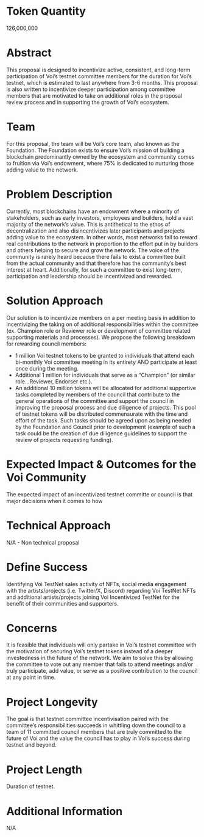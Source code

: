 # Token Quantity
126,000,000

# Abstract
This proposal is designed to incentivize active, consistent, and  long-term participation of Voi’s testnet committee members for the duration for Voi’s testnet, which is estimated to last anywhere from 3-6 months. This proposal is also written to incentivize deeper participation among committee members that are motivated to take on additional roles in the proposal review process and in supporting the growth of Voi’s ecosystem.

# Team 
For this proposal, the team will be Voi’s core team, also known as the Foundation. The Foundation exists to ensure Voi’s mission of building a blockchain predominantly owned by the ecosystem and community comes to fruition via Voi’s endowment, where 75% is dedicated to nurturing those adding value to the network. 

# Problem Description 
Currently, most blockchains have an endowment where a minority of stakeholders, such as early investors, employees and builders, hold a vast majority of the network’s value. This is antithetical to the ethos of decentralization and also disincentivizes later participants and projects adding value to the ecosystem. In other words, most networks fail to reward real contributions to the network in proportion to the effort put in by builders and others helping to secure and grow the network. 
The voice of the community is rarely heard because there fails to exist a committee built from the actual community and that therefore has the community’s  best interest at heart. Additionally, for such a committee to exist long-term,  participation and leadership should be incentivized and rewarded.

# Solution Approach 
Our solution is to incentivize members on a per meeting basis in addition to incentivizing the  taking on of additional responsibilities within the committee (ex. Champion role or Reviewer role or development of committee related supporting materials and processes). We propose the following breakdown for rewarding council members: 
- 1 million Voi testnet tokens to be granted to individuals that attend each bi-monthly Voi committee meeting in its entirety AND participate at least once during the meeting. 
- Additional 1 million for individuals that serve as a “Champion” (or similar role…Reviewer, Endorser etc.). 
- An additional 10 million tokens will be allocated for additional supportive tasks completed by members of the council that contribute to the general operations of the committee and support the council in improving the proposal process and due diligence of projects. This pool of testnet tokens will be distributed commensurate with the time and effort of the task. Such tasks should be agreed upon as being needed by the Foundation and Council prior to development (example of such a task could be the creation of due diligence guidelines to support the review of projects requesting funding). 

# Expected Impact & Outcomes for the Voi Community 
The expected impact of an incentivized testnet committe or council is that major decisions when it comes to how 

# Technical Approach
N/A - Non technical proposal

# Define Success
Identifying Voi TestNet sales activity of NFTs, social media engagement with the artists/projects (i.e. Twitter/X, Discord) regarding Voi TestNet NFTs and additional artists/projects joining Voi Incentivized TestNet for the benefit of their communities and supporters. 

# Concerns
It is feasible that individuals will only partake in Voi’s testnet committee with the motivation of securing Voi’s testnet tokens instead of a deeper investedness in the future of the network. We aim to solve this by allowing the committee to vote out any member that fails to attend meetings and/or  truly participate, add value, or serve as a positive contribution to the council at any point in time. 

# Project Longevity 
The goal is that testnet committee incentivisation paired with the committee’s responsibilities succeeds in whittling down the council to a team of 11 committed council members that are truly committed to the future of Voi and the value the council has to play in Voi’s success during testnet and beyond. 

# Project Length
Duration of testnet. 

# Additional Information
N/A
